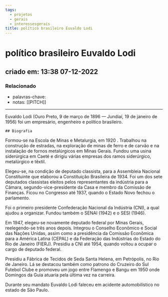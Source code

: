 ```yaml
---
tags:
  - projetos
  - gerais
  - interessesgerais
title: político brasileiro Euvaldo Lodi
---
```


# político brasileiro Euvaldo Lodi

## criado em: 13:38 07-12-2022

### Relacionado

- palavras-chave: 
- notas: [[PITCH]]
---

Euvaldo Lodi (Ouro Preto, 9 de março de 1896 — Jundiaí, 19 de janeiro de 1956) foi um empresário, engenheiro e político brasileiro.

	## Biografia

Formou-se na Escola de Minas e Metalurgia, em 1920 . Trabalhou na construção de estradas, na exploração de minas de ferro e de carvão e na instalação de fornos metalúrgicos em Minas Gerais. Fundou uma usina siderúrgica em Caeté e dirigiu várias empresas dos ramos siderúrgico, metalúrgico e têxtil.

Elegeu-se, na condição de deputado classista, para a Assembleia Nacional Constituinte que elaborou a Constituição Brasileira de 1934. Foi um dos sete deputados classistas eleitos pelos representantes da indústria para a Câmara, segundo-vice-presidente da Casa e membro da Comissão de Finanças. Ficou no Congresso até 1937, quando o Estado Novo fechou o parlamento.

Foi o primeiro presidente Confederação Nacional da Indústria (CNI), a qual ajudou a organizar. Fundou também o SENAI (1942) e o SESI (1946).

Em 1947, elegeu-se novamente deputado federal por Minas Gerais, reelegendo-se três anos depois. Integrou o Conselho Econômico e Social das Nações Unidas, assim como a presidência da Comissão Econômica para a América Latina (CEPAL) e da Federação das Indústrias do Estado do Rio de Janeiro (FIERJ). Presidiu a CNI até 1954, quando voltou a ocupar o cargo de deputado federal.

Presidiu a Fábrica de Tecidos de Seda Santa Helena, em Petrópolis, no Rio de Janeiro. Lá se destacou também como patrono do Cruzeiro do Sul Futebol Clube e promoveu um jogo entre Flamengo e Bangu em 1950 onde Domingos da Guia atuaria pela última vez na carreira.

Durante seu mandato Euvaldo Lodi faleceu em acidente automobilístico no estado de São Paulo.
